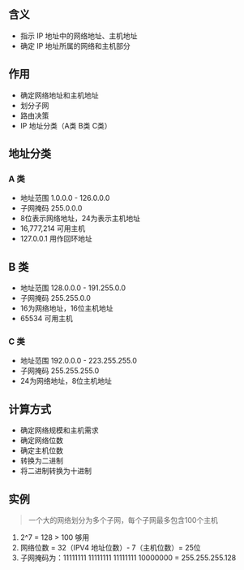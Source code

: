## 含义

- 指示 IP 地址中的网络地址、主机地址
- 确定 IP 地址所属的网络和主机部分
## 作用

- 确定网络地址和主机地址
- 划分子网
- 路由决策
- IP 地址分类（A类 B类 C类）
## 地址分类

###  A 类

- 地址范围 1.0.0.0 - 126.0.0.0
- 子网掩码 255.0.0.0
- 8位表示网络地址，24为表示主机地址
- 16,777,214 可用主机
- 127.0.0.1 用作回环地址
## B 类

- 地址范围 128.0.0.0 - 191.255.0.0
- 子网掩码 255.255.0.0
- 16为网络地址，16位主机地址
- 65534 可用主机
### C 类

- 地址范围 192.0.0.0 - 223.255.255.0
- 子网掩码 255.255.255.0
- 24为网络地址，8位主机地址
## 计算方式

- 确定网络规模和主机需求
- 确定网络位数
- 确定主机位数
- 转换为二进制
- 将二进制转换为十进制
## 实例

> 一个大的网络划分为多个子网，每个子网最多包含100个主机

1. 2^7 = 128 > 100 够用
2. 网络位数 = 32（IPV4 地址位数）- 7（主机位数）= 25位
3. 子网掩码为：11111111 11111111 11111111 10000000 = 255.255.255.128
